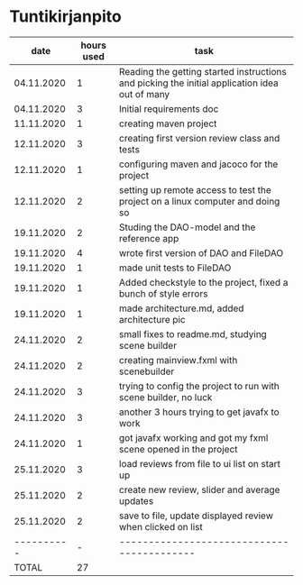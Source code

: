 # Tuntikirjanpito



|    date  | hours used | task                                     |
|----------|------------|------------------------------------------|
|04.11.2020|1| Reading the getting started instructions and picking the initial application idea out of many |
|04.11.2020|3| Initial requirements doc                             |
|11.11.2020|1|creating maven project
|12.11.2020|3|creating first version review class and tests
|12.11.2020|1|configuring maven and jacoco for the project
|12.11.2020|2|setting up remote access to test the project on a linux computer and doing so
|19.11.2020|2|Studing the DAO-model and the reference app
|19.11.2020|4|wrote first version of DAO and FileDAO
|19.11.2020|1|made unit tests to FileDAO
|19.11.2020|1|Added checkstyle to the project, fixed a bunch of style errors
|19.11.2020|1|made architecture.md, added architecture pic
|24.11.2020|2|small fixes to readme.md, studying scene builder
|24.11.2020|2|creating mainview.fxml with scenebuilder
|24.11.2020|3|trying to config the project to run with scene builder, no luck
|24.11.2020|3|another 3 hours trying to get javafx to work
|24.11.2020|1|got javafx working and got my fxml scene opened in the project
|25.11.2020|3|load reviews from file to ui list on start up
|25.11.2020|2|create new review, slider and average updates
|25.11.2020|2|save to file, update displayed review when clicked on list
|----------|-|------------------------------------------|
|TOTAL|27|	|

